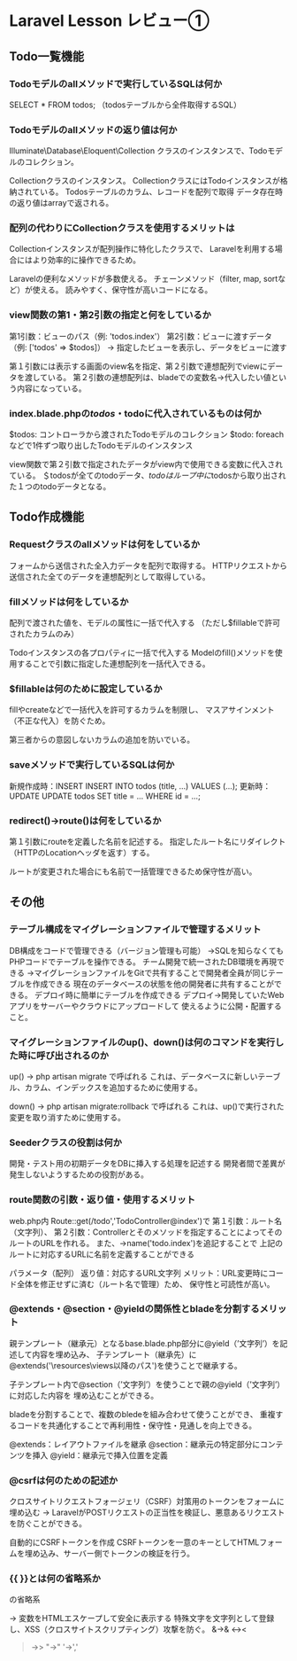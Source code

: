 # Laravel Lesson レビュー①

## Todo一覧機能

### Todoモデルのallメソッドで実行しているSQLは何か
SELECT * FROM todos;
（todosテーブルから全件取得するSQL）

### Todoモデルのallメソッドの返り値は何か
Illuminate\Database\Eloquent\Collection クラスのインスタンスで、Todoモデルのコレクション。

Collectionクラスのインスタンス。
CollectionクラスにはTodoインスタンスが格納されている。
Todosテーブルのカラム、レコードを配列で取得
データ存在時の返り値はarrayで返される。

### 配列の代わりにCollectionクラスを使用するメリットは
Collectionインスタンスが配列操作に特化したクラスで、
Laravelを利用する場合にはより効率的に操作できるため。

Laravelの便利なメソッドが多数使える。
チェーンメソッド（filter, map, sortなど）が使える。
読みやすく、保守性が高いコードになる。

### view関数の第1・第2引数の指定と何をしているか
第1引数：ビューのパス（例: 'todos.index'）
第2引数：ビューに渡すデータ（例: ['todos' => $todos]）
→ 指定したビューを表示し、データをビューに渡す

第１引数には表示する画面のview名を指定、第２引数で連想配列でviewにデータを渡している。
第２引数の連想配列は、bladeでの変数名->代入したい値という内容になっている。

### index.blade.phpの$todos・$todoに代入されているものは何か
$todos: コントローラから渡されたTodoモデルのコレクション
$todo: foreachなどで1件ずつ取り出したTodoモデルのインスタンス

view関数で第２引数で指定されたデータがview内で使用できる変数に代入されている。
＄todosが全てのtodoデータ、$todoはループ中に$todosから取り出された１つのtodoデータとなる。

## Todo作成機能


### Requestクラスのallメソッドは何をしているか
フォームから送信された全入力データを配列で取得する。
HTTPリクエストから送信された全てのデータを連想配列として取得している。

### fillメソッドは何をしているか
配列で渡された値を、モデルの属性に一括で代入する
（ただし$fillableで許可されたカラムのみ）

Todoインスタンスの各プロパティに一括で代入する
Modelのfill()メソッドを使用することで引数に指定した連想配列を一括代入できる。

### $fillableは何のために設定しているか
fillやcreateなどで一括代入を許可するカラムを制限し、
マスアサインメント（不正な代入）を防ぐため。

第三者からの意図しないカラムの追加を防いでいる。

### saveメソッドで実行しているSQLは何か
新規作成時：INSERT
INSERT INTO todos (title, ...) VALUES (...);
更新時：UPDATE
UPDATE todos SET title = ... WHERE id = ...;

### redirect()->route()は何をしているか
第１引数にrouteを定義した名前を記述する。
指定したルート名にリダイレクト（HTTPのLocationヘッダを返す）する。

ルートが変更された場合にも名前で一括管理できるため保守性が高い。

## その他

### テーブル構成をマイグレーションファイルで管理するメリット
DB構成をコードで管理できる（バージョン管理も可能）
→SQLを知らなくてもPHPコードでテーブルを操作できる。
チーム開発で統一されたDB環境を再現できる
→マイグレーションファイルをGitで共有することで開発者全員が同じテーブルを作成できる
 現在のデータベースの状態を他の開発者に共有することができる。
デプロイ時に簡単にテーブルを作成できる
デプロイ→開発していたWebアプリをサーバーやクラウドにアップロードして
使えるように公開・配置すること。

### マイグレーションファイルのup()、down()は何のコマンドを実行した時に呼び出されるのか
up() → php artisan migrate で呼ばれる
これは、データベースに新しいテーブル、カラム、インデックスを追加するために使用する。

down() → php artisan migrate:rollback で呼ばれる
これは、up()で実行された変更を取り消すために使用する。

### Seederクラスの役割は何か
開発・テスト用の初期データをDBに挿入する処理を記述する
開発者間で差異が発生しないようするための役割がある。

### route関数の引数・返り値・使用するメリット
web.php内
Route::get(/todo','TodoController@index')で
第１引数：ルート名（文字列）、
第２引数：Controllerとそのメソッドを指定することによってそのルートのURLを作れる。
また、->name('todo.index')を追記することで
上記のルートに対応するURLに名前を定義することができる

パラメータ（配列）
返り値：対応するURL文字列
メリット：URL変更時にコード全体を修正せずに済む（ルート名で管理）ため、
保守性と可読性が高い。


### @extends・@section・@yieldの関係性とbladeを分割するメリット
親テンプレート（継承元）となるbase.blade.php部分に@yield（’文字列’）を記述して内容を埋め込み、
子テンプレート（継承先）に@extends('\resources\views以降のパス')を使うことで継承する。

子テンプレート内で@section（’文字列’）を使うことで親の@yield（’文字列’）に対応した内容を
埋め込むことができる。

bladeを分割することで、複数のbledeを組み合わせて使うことができ、
重複するコードを共通化することで再利用性・保守性・見通しを向上できる。

@extends：レイアウトファイルを継承
@section：継承元の特定部分にコンテンツを挿入
@yield：継承元で挿入位置を定義

### @csrfは何のための記述か
クロスサイトリクエストフォージェリ（CSRF）対策用のトークンをフォームに埋め込む
→ LaravelがPOSTリクエストの正当性を検証し、悪意あるリクエストを防ぐことができる。

自動的にCSRFトークンを作成
CSRFトークンを一意のキーとしてHTMLフォームを埋め込み、サーバー側でトークンの検証を行う。

### {{ }}とは何の省略系か
<?php echo e(); ?> の省略系
→ 変数をHTMLエスケープして安全に表示する
特殊文字を文字列として登録し、XSS（クロスサイトスクリプティング）攻撃を防ぐ。
&→&amp;
<→&lt;
>→&gt;
"→&quot;
'→&#039;,&apos;

<!-- バックスラッシュはOption+￥で打てる -->






